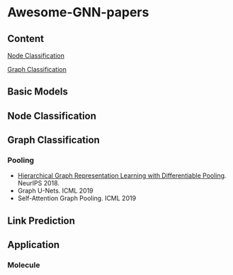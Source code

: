 # Awesome-GNN-papers

## Content
[Node Classification](#node-classification)

[Graph Classification](#graph-classification)

## Basic Models

## Node Classification

## Graph Classification
### Pooling
- [Hierarchical Graph Representation Learning with Differentiable Pooling](https://arxiv.org/abs/1806.08804). NeurIPS 2018.
- Graph U-Nets. ICML 2019
- Self-Attention Graph Pooling. ICML 2019

## Link Prediction

## Application
### Molecule
